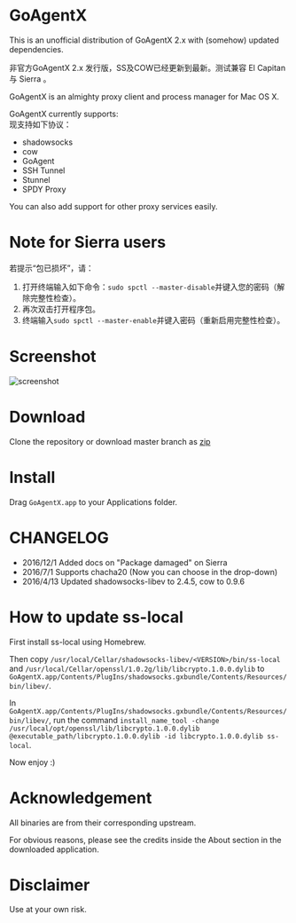 # GoAgentX

This is an unofficial distribution of GoAgentX 2.x with (somehow) updated dependencies.

非官方GoAgentX 2.x 发行版，SS及COW已经更新到最新。测试兼容 El Capitan 与 Sierra 。

GoAgentX is an almighty proxy client and process manager for Mac OS X.

GoAgentX currently supports:  
现支持如下协议：

- shadowsocks
- cow
- GoAgent
- SSH Tunnel
- Stunnel
- SPDY Proxy

You can also add support for other proxy services easily.

# Note for Sierra users

若提示“包已损坏”，请：

1. 打开终端输入如下命令：`sudo spctl --master-disable`并键入您的密码（解除完整性检查）。
2. 再次双击打开程序包。
3. 终端输入`sudo spctl --master-enable`并键入密码（重新启用完整性检查）。

# Screenshot

![screenshot](https://github.com/mithril-global/GoAgentX/raw/master/screenshot.png)

# Download

Clone the repository or download master branch as [zip](https://github.com/mithril-global/GoAgentX/archive/master.zip)

# Install

Drag `GoAgentX.app` to your Applications folder.

# CHANGELOG

- 2016/12/1 Added docs on "Package damaged" on Sierra
- 2016/7/1 Supports chacha20 (Now you can choose in the drop-down)
- 2016/4/13 Updated shadowsocks-libev to 2.4.5, cow to 0.9.6

# How to update ss-local

First install ss-local using Homebrew.

Then copy `/usr/local/Cellar/shadowsocks-libev/<VERSION>/bin/ss-local` and `/usr/local/Cellar/openssl/1.0.2g/lib/libcrypto.1.0.0.dylib` to `GoAgentX.app/Contents/PlugIns/shadowsocks.gxbundle/Contents/Resources/bin/libev/`.

In `GoAgentX.app/Contents/PlugIns/shadowsocks.gxbundle/Contents/Resources/bin/libev/`, run the command `install_name_tool -change /usr/local/opt/openssl/lib/libcrypto.1.0.0.dylib @executable_path/libcrypto.1.0.0.dylib -id libcrypto.1.0.0.dylib ss-local`.

Now enjoy :)

# Acknowledgement

All binaries are from their corresponding upstream.

For obvious reasons, please see the credits inside the About section in the downloaded application.

# Disclaimer

Use at your own risk.
